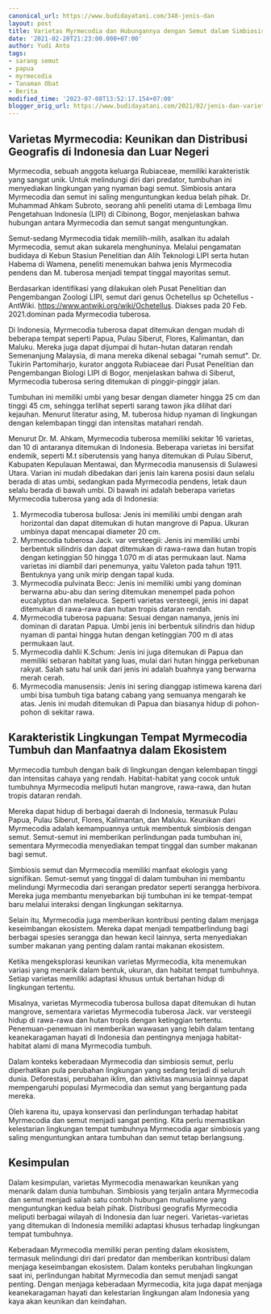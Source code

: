 ```yaml
---
canonical_url: https://www.budidayatani.com/348-jenis-dan
layout: post
title: Varietas Myrmecodia dan Hubungannya dengan Semut dalam Simbiosis
date: '2021-02-20T21:23:00.000+07:00'
author: Yudi Anto
tags:
- sarang semut
- papua
- myrmecodia
- Tanaman Obat
- Berita
modified_time: '2023-07-08T13:52:17.154+07:00'
blogger_orig_url: https://www.budidayatani.com/2021/02/jenis-dan-varietas-myrmecodia-tuberosa.html
---
```


## Varietas Myrmecodia: Keunikan dan Distribusi Geografis di Indonesia dan Luar Negeri

Myrmecodia, sebuah anggota keluarga Rubiaceae, memiliki karakteristik yang sangat unik. Untuk melindungi diri dari predator, tumbuhan ini menyediakan lingkungan yang nyaman bagi semut. Simbiosis antara Myrmecodia dan semut ini saling menguntungkan kedua belah pihak. Dr. Muhammad Ahkam Subroto, seorang ahli peneliti utama di Lembaga Ilmu Pengetahuan Indonesia (LIPI) di Cibinong, Bogor, menjelaskan bahwa hubungan antara Myrmecodia dan semut sangat menguntungkan.

Semut-sedang Myrmecodia tidak memilih-milih, asalkan itu adalah Myrmecodia, semut akan sukarela menghuninya. Melalui pengamatan budidaya di Kebun Stasiun Penelitian dan Alih Teknologi LIPI serta hutan Habema di Wamena, peneliti menemukan bahwa jenis Myrmecodia pendens dan M. tuberosa menjadi tempat tinggal mayoritas semut.

Berdasarkan identifikasi yang dilakukan oleh Pusat Penelitian dan Pengembangan Zoologi LIPI, semut dari genus Ochetellus sp Ochetellus - AntWiki. https://www.antwiki.org/wiki/Ochetellus. Diakses pada 20 Feb. 2021.dominan pada Myrmecodia tuberosa.

Di Indonesia, Myrmecodia tuberosa dapat ditemukan dengan mudah di beberapa tempat seperti Papua, Pulau Siberut, Flores, Kalimantan, dan Maluku. Mereka juga dapat dijumpai di hutan-hutan dataran rendah Semenanjung Malaysia, di mana mereka dikenal sebagai "rumah semut". Dr. Tukirin Partomiharjo, kurator anggota Rubiaceae dari Pusat Penelitian dan Pengembangan Biologi LIPI di Bogor, menjelaskan bahwa di Siberut, Myrmecodia tuberosa sering ditemukan di pinggir-pinggir jalan.

Tumbuhan ini memiliki umbi yang besar dengan diameter hingga 25 cm dan tinggi 45 cm, sehingga terlihat seperti sarang tawon jika dilihat dari kejauhan. Menurut literatur asing, M. tuberosa hidup nyaman di lingkungan dengan kelembapan tinggi dan intensitas matahari rendah.

Menurut Dr. M. Ahkam, Myrmecodia tuberosa memiliki sekitar 16 varietas, dan 10 di antaranya ditemukan di Indonesia. Beberapa varietas ini bersifat endemik, seperti M.t siberutensis yang hanya ditemukan di Pulau Siberut, Kabupaten Kepulauan Mentawai, dan Myrmecodia manusensis di Sulawesi Utara. Varian ini mudah dibedakan dari jenis lain karena posisi daun selalu berada di atas umbi, sedangkan pada Myrmecodia pendens, letak daun selalu berada di bawah umbi. Di bawah ini adalah beberapa varietas Myrmecodia tuberosa yang ada di Indonesia:

1. Myrmecodia tuberosa bullosa: Jenis ini memiliki umbi dengan arah horizontal dan dapat ditemukan di hutan mangrove di Papua. Ukuran umbinya dapat mencapai diameter 20 cm.
2. Myrmecodia tuberosa Jack. var versteegii: Jenis ini memiliki umbi berbentuk silindris dan dapat ditemukan di rawa-rawa dan hutan tropis dengan ketinggian 50 hingga 1.070 m di atas permukaan laut. Nama varietas ini diambil dari penemunya, yaitu Valeton pada tahun 1911. Bentuknya yang unik mirip dengan tapal kuda.
3. Myrmecodia pulvinata Becc: Jenis ini memiliki umbi yang dominan berwarna abu-abu dan sering ditemukan menempel pada pohon eucalyptus dan melaleuca. Seperti varietas versteegii, jenis ini dapat ditemukan di rawa-rawa dan hutan tropis dataran rendah.
4. Myrmecodia tuberosa papuana: Sesuai dengan namanya, jenis ini dominan di daratan Papua. Umbi jenis ini berbentuk silindris dan hidup nyaman di pantai hingga hutan dengan ketinggian 700 m di atas permukaan laut.
5. Myrmecodia dahlii K.Schum: Jenis ini juga ditemukan di Papua dan memiliki sebaran habitat yang luas, mulai dari hutan hingga perkebunan rakyat. Salah satu hal unik dari jenis ini adalah buahnya yang berwarna merah cerah.
6. Myrmecodia manusensis: Jenis ini sering dianggap istimewa karena dari umbi bisa tumbuh tiga batang cabang yang semuanya mengarah ke atas. Jenis ini mudah ditemukan di Papua dan biasanya hidup di pohon-pohon di sekitar rawa.

## Karakteristik Lingkungan Tempat Myrmecodia Tumbuh dan Manfaatnya dalam Ekosistem

Myrmecodia tumbuh dengan baik di lingkungan dengan kelembapan tinggi dan intensitas cahaya yang rendah. Habitat-habitat yang cocok untuk tumbuhnya Myrmecodia meliputi hutan mangrove, rawa-rawa, dan hutan tropis dataran rendah.

Mereka dapat hidup di berbagai daerah di Indonesia, termasuk Pulau Papua, Pulau Siberut, Flores, Kalimantan, dan Maluku. Keunikan dari Myrmecodia adalah kemampuannya untuk membentuk simbiosis dengan semut. Semut-semut ini memberikan perlindungan pada tumbuhan ini, sementara Myrmecodia menyediakan tempat tinggal dan sumber makanan bagi semut.

Simbiosis semut dan Myrmecodia memiliki manfaat ekologis yang signifikan. Semut-semut yang tinggal di dalam tumbuhan ini membantu melindungi Myrmecodia dari serangan predator seperti serangga herbivora. Mereka juga membantu menyebarkan biji tumbuhan ini ke tempat-tempat baru melalui interaksi dengan lingkungan sekitarnya.

Selain itu, Myrmecodia juga memberikan kontribusi penting dalam menjaga keseimbangan ekosistem. Mereka dapat menjadi tempatberlindung bagi berbagai spesies serangga dan hewan kecil lainnya, serta menyediakan sumber makanan yang penting dalam rantai makanan ekosistem.

Ketika mengeksplorasi keunikan varietas Myrmecodia, kita menemukan variasi yang menarik dalam bentuk, ukuran, dan habitat tempat tumbuhnya. Setiap varietas memiliki adaptasi khusus untuk bertahan hidup di lingkungan tertentu.

Misalnya, varietas Myrmecodia tuberosa bullosa dapat ditemukan di hutan mangrove, sementara varietas Myrmecodia tuberosa Jack. var versteegii hidup di rawa-rawa dan hutan tropis dengan ketinggian tertentu. Penemuan-penemuan ini memberikan wawasan yang lebih dalam tentang keanekaragaman hayati di Indonesia dan pentingnya menjaga habitat-habitat alami di mana Myrmecodia tumbuh.

Dalam konteks keberadaan Myrmecodia dan simbiosis semut, perlu diperhatikan pula perubahan lingkungan yang sedang terjadi di seluruh dunia. Deforestasi, perubahan iklim, dan aktivitas manusia lainnya dapat mempengaruhi populasi Myrmecodia dan semut yang bergantung pada mereka.

Oleh karena itu, upaya konservasi dan perlindungan terhadap habitat Myrmecodia dan semut menjadi sangat penting. Kita perlu memastikan kelestarian lingkungan tempat tumbuhnya Myrmecodia agar simbiosis yang saling menguntungkan antara tumbuhan dan semut tetap berlangsung.

## Kesimpulan

Dalam kesimpulan, varietas Myrmecodia menawarkan keunikan yang menarik dalam dunia tumbuhan. Simbiosis yang terjalin antara Myrmecodia dan semut menjadi salah satu contoh hubungan mutualisme yang menguntungkan kedua belah pihak. Distribusi geografis Myrmecodia meliputi berbagai wilayah di Indonesia dan luar negeri. Varietas-varietas yang ditemukan di Indonesia memiliki adaptasi khusus terhadap lingkungan tempat tumbuhnya.

Keberadaan Myrmecodia memiliki peran penting dalam ekosistem, termasuk melindungi diri dari predator dan memberikan kontribusi dalam menjaga keseimbangan ekosistem. Dalam konteks perubahan lingkungan saat ini, perlindungan habitat Myrmecodia dan semut menjadi sangat penting. Dengan menjaga keberadaan Myrmecodia, kita juga dapat menjaga keanekaragaman hayati dan kelestarian lingkungan alam Indonesia yang kaya akan keunikan dan keindahan.

